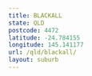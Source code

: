```yaml
---
title: BLACKALL
state: QLD
postcode: 4472
latitude: -24.784155
longitude: 145.141177
url: /qld/blackall/
layout: suburb
---
```

